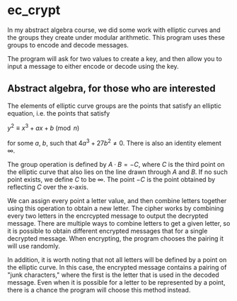 # ec_crypt

In my abstract algebra course, we did some work with elliptic curves and the groups they create under modular arithmetic. This program uses these groups to encode and decode messages.

The program will ask for two values to create a key, and then allow you to input a message to either encode or decode using the key.


## Abstract algebra, for those who are interested
The elements of elliptic curve groups are the points that satisfy an elliptic equation, i.e. the points that satisfy

$y^2 \equiv x^3 + ax + b \pmod{n}$ 

for some $a, \ b$, such that $4a^3 + 27b^2 \neq 0$. There is also an identity element $\infty$.

The group operation is defined by $A \cdot B = -C$, where $C$ is the third point on the elliptic curve that also lies on the line drawn through $A$ and $B$. If no such point exists, we define $C$ to be $\infty$. The point $-C$ is the point obtained by reflecting $C$ over the x-axis.

We can assign every point a letter value, and then combine letters together using this operation to obtain a new letter. The cipher works by combining every two letters in the encrcypted message to output the decrypted message. There are multiple ways to combine letters to get a given letter, so it is possible to obtain different encrypted messages that for a single decrypted message. When encrypting, the program chooses the pairing it will use randomly.

In addition, it is worth noting that not all letters will be defined by a point on the elliptic curve. In this case, the encrypted message contains a pairing of "junk characters," where the first is the letter that is used in the decoded message. Even when it is possible for a letter to be represented by a point, there is a chance the program will choose this method instead.
